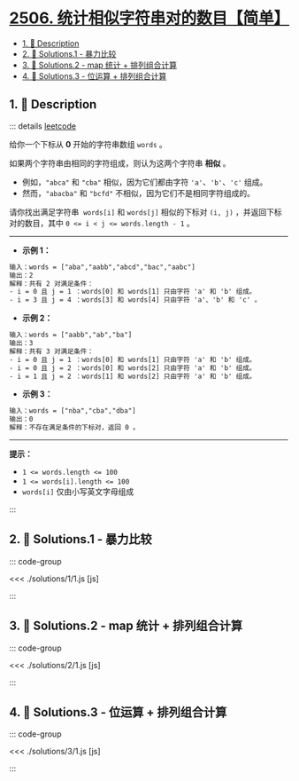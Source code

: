 # [2506. 统计相似字符串对的数目【简单】](https://github.com/tnotesjs/TNotes.leetcode/tree/main/notes/2506.%20%E7%BB%9F%E8%AE%A1%E7%9B%B8%E4%BC%BC%E5%AD%97%E7%AC%A6%E4%B8%B2%E5%AF%B9%E7%9A%84%E6%95%B0%E7%9B%AE%E3%80%90%E7%AE%80%E5%8D%95%E3%80%91)

<!-- region:toc -->

- [1. 📝 Description](#1--description)
- [2. 🎯 Solutions.1 - 暴力比较](#2--solutions1---暴力比较)
- [3. 🎯 Solutions.2 - map 统计 + 排列组合计算](#3--solutions2---map-统计--排列组合计算)
- [4. 🎯 Solutions.3 - 位运算 + 排列组合计算](#4--solutions3---位运算--排列组合计算)

<!-- endregion:toc -->

## 1. 📝 Description

::: details [leetcode](https://leetcode.cn/problems/count-pairs-of-similar-strings/)

给你一个下标从 **0** 开始的字符串数组 `words` 。

如果两个字符串由相同的字符组成，则认为这两个字符串 **相似** 。

- 例如，`"abca"` 和 `"cba"` 相似，因为它们都由字符 `'a'`、`'b'`、`'c'` 组成。
- 然而，`"abacba"` 和 `"bcfd"` 不相似，因为它们不是相同字符组成的。

请你找出满足字符串  `words[i]` 和 `words[j]` 相似的下标对 `(i, j)` ，并返回下标对的数目，其中 `0 <= i < j <= words.length - 1` 。

---

- **示例 1：**

```txt
输入：words = ["aba","aabb","abcd","bac","aabc"]
输出：2
解释：共有 2 对满足条件：
- i = 0 且 j = 1 ：words[0] 和 words[1] 只由字符 'a' 和 'b' 组成。
- i = 3 且 j = 4 ：words[3] 和 words[4] 只由字符 'a'、'b' 和 'c' 。
```

- **示例 2：**

```txt
输入：words = ["aabb","ab","ba"]
输出：3
解释：共有 3 对满足条件：
- i = 0 且 j = 1 ：words[0] 和 words[1] 只由字符 'a' 和 'b' 组成。
- i = 0 且 j = 2 ：words[0] 和 words[2] 只由字符 'a' 和 'b' 组成。
- i = 1 且 j = 2 ：words[1] 和 words[2] 只由字符 'a' 和 'b' 组成。
```

- **示例 3：**

```txt
输入：words = ["nba","cba","dba"]
输出：0
解释：不存在满足条件的下标对，返回 0 。
```

---

**提示：**

- `1 <= words.length <= 100`
- `1 <= words[i].length <= 100`
- `words[i]` 仅由小写英文字母组成

:::

## 2. 🎯 Solutions.1 - 暴力比较

::: code-group

<<< ./solutions/1/1.js [js]

:::

## 3. 🎯 Solutions.2 - map 统计 + 排列组合计算

::: code-group

<<< ./solutions/2/1.js [js]

:::

## 4. 🎯 Solutions.3 - 位运算 + 排列组合计算

::: code-group

<<< ./solutions/3/1.js [js]

:::
